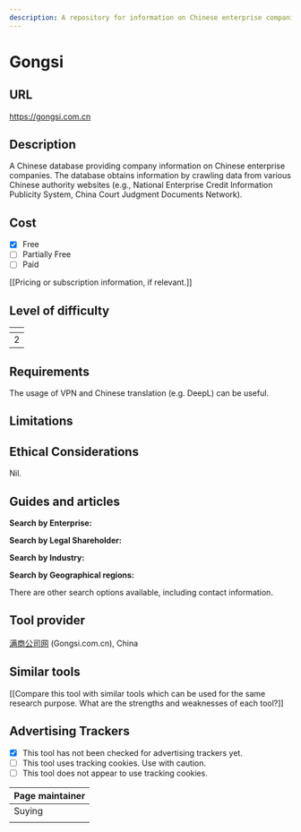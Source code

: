 ```yaml
---
description: A repository for information on Chinese enterprise companies.
---
```


# Gongsi

## URL

https://gongsi.com.cn

## Description

A Chinese database providing company information on Chinese enterprise companies. The database obtains information by crawling data from various Chinese authority websites (e.g., National Enterprise Credit Information Publicity System, China Court Judgment Documents Network).

## Cost

* [x] Free
* [ ] Partially Free
* [ ] Paid

\[\[Pricing or subscription information, if relevant.]]

## Level of difficulty

<table><thead><tr><th data-type="rating" data-max="5"></th></tr></thead><tbody><tr><td>2</td></tr></tbody></table>

## Requirements

The usage of VPN and Chinese translation (e.g. DeepL) can be useful.

## Limitations



## Ethical Considerations

Nil.

## Guides and articles

**Search by Enterprise:**&#x20;



**Search by Legal Shareholder:**



**Search by Industry:**



**Search by Geographical regions:**



There are other search options available, including contact information.

## Tool provider

[满商公司网](https://www.gongsi.com.cn/) (Gongsi.com.cn), China

## Similar tools

\[\[Compare this tool with similar tools which can be used for the same research purpose. What are the strengths and weaknesses of each tool?]]

## Advertising Trackers

* [x] This tool has not been checked for advertising trackers yet.
* [ ] This tool uses tracking cookies. Use with caution.
* [ ] This tool does not appear to use tracking cookies.

| Page maintainer |
| --------------- |
| Suying          |
|                 |
